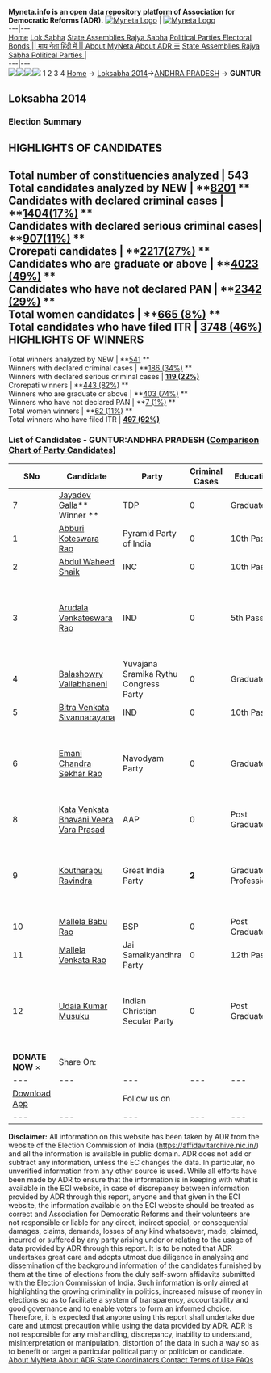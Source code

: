 **Myneta.info is an open data repository platform of Association for Democratic Reforms (ADR).**
[![Myneta Logo](https://www.myneta.info/lib/img/myneta-logo.png)](https://www.myneta.info/) | [![Myneta Logo](https://www.myneta.info/lib/img/adr-logo.png)](https://adrindia.org)  
---|---  
[Home](https://www.myneta.info/) [Lok Sabha](https://www.myneta.info/#ls "Lok Sabha") [ State Assemblies ](https://www.myneta.info/#sa "State Assemblies") [Rajya Sabha](https://www.myneta.info/#rs "Rajya Sabha") [Political Parties ](https://www.myneta.info/party "Political Parties") [ Electoral Bonds ](https://www.myneta.info/electoral_bonds "Electoral Bonds") [ || माय नेता हिंदी में || ](https://translate.google.co.in/translate?prev=hp&hl=en&js=y&u=www.myneta.info&sl=en&tl=hi&history_state0=) [ About MyNeta ](https://adrindia.org/content/about-myneta) [ About ADR ](https://adrindia.org/about-adr/who-we-are) [☰](javascript:void\(0\))
[ State Assemblies ](https://www.myneta.info/#sa "State Assemblies") [ Rajya Sabha ](https://www.myneta.info/#rs "Rajya Sabha") [ Political Parties ](https://www.myneta.info/party "Political Parties")
|   
---|---  
![](https://www.myneta.info/lib/img/banner/banner-1.png)![](https://www.myneta.info/lib/img/banner/banner-2.png)![](https://www.myneta.info/lib/img/banner/banner-3.png)![](https://www.myneta.info/lib/img/banner/banner-4.png)
1  2  3  4 
[Home](https://www.myneta.info/) → [Loksabha 2014](https://www.myneta.info/ls2014/)→[ANDHRA PRADESH](https://www.myneta.info/ls2014/index.php?action=show_constituencies&state_id=1) → **GUNTUR**
### 
## Loksabha 2014
###  Election Summary 
HIGHLIGHTS OF CANDIDATES  
---  
Total number of constituencies analyzed |  543   
Total candidates analyzed by NEW | **[8201](https://www.myneta.info/ls2014/index.php?action=summary&subAction=candidates_analyzed&sort=candidate#summary) **  
Candidates with declared criminal cases | **[1404(17%)](https://www.myneta.info/ls2014/index.php?action=summary&subAction=crime&sort=candidate#summary) **  
Candidates with declared serious criminal cases| **[907(11%)](https://www.myneta.info/ls2014/index.php?action=summary&subAction=serious_crime&sort=candidate#summary) **  
Crorepati candidates | **[2217(27%)](https://www.myneta.info/ls2014/index.php?action=summary&subAction=crorepati&sort=candidate#summary) **  
Candidates who are graduate or above | **[4023 (49%)](https://www.myneta.info/ls2014/index.php?action=summary&subAction=education&sort=candidate#summary) **  
Candidates who have not declared PAN | **[2342 (29%)](https://www.myneta.info/ls2014/index.php?action=summary&subAction=without_pan&sort=candidate#summary) **  
Total women candidates | **[665 (8%)](https://www.myneta.info/ls2014/index.php?action=summary&subAction=women_candidate&sort=candidate#summary) **  
Total candidates who have filed ITR | [**3748 (46%)**](https://www.myneta.info/ls2014/index.php?action=summary&subAction=filed_itr&sort=candidate#summary)  
HIGHLIGHTS OF WINNERS  
---  
Total winners analyzed by NEW | **[541](https://www.myneta.info/ls2014/index.php?action=summary&subAction=winner_analyzed&sort=candidate#summary) **  
Winners with declared criminal cases | **[186 (34%)](https://www.myneta.info/ls2014/index.php?action=summary&subAction=winner_crime&sort=candidate#summary) **  
Winners with declared serious criminal cases | **[119 (22%)](https://www.myneta.info/ls2014/index.php?action=summary&subAction=winner_serious_crime&sort=candidate#summary)**  
Crorepati winners | **[443 (82%)](https://www.myneta.info/ls2014/index.php?action=summary&subAction=winner_crorepati&sort=candidate#summary) **  
Winners who are graduate or above | **[403 (74%)](https://www.myneta.info/ls2014/index.php?action=summary&subAction=winner_education&sort=candidate#summary) **  
Winners who have not declared PAN | **[7 (1%)](https://www.myneta.info/ls2014/index.php?action=summary&subAction=winner_without_pan&sort=candidate#summary) **  
Total women winners | **[62 (11%)](https://www.myneta.info/ls2014/index.php?action=summary&subAction=winner_women&sort=candidate#summary) **  
Total winners who have filed ITR | [**497 (92%)**](https://www.myneta.info/ls2014/index.php?action=summary&subAction=winner_filed_itr&sort=candidate#summary)  
### List of Candidates - GUNTUR:ANDHRA PRADESH ([Comparison Chart of Party Candidates](https://www.myneta.info/ls2014/comparisonchart.php?constituency_id=149))
SNo | Candidate| Party| Criminal Cases| Education| Age| Total Assets| Liabilities  
---|---|---|---|---|---|---|---  
7  | [Jayadev Galla](https://www.myneta.info/ls2014/candidate.php?candidate_id=8183)** Winner ** | TDP | 0 | Graduate| 48 | Rs 6,83,05,81,361 ~ 683 Crore+ | Rs 20,23,34,283 ~ 20 Crore+  
1  | [Abburi Koteswara Rao](https://www.myneta.info/ls2014/candidate.php?candidate_id=8182) | Pyramid Party of India | 0 | 10th Pass| 49 | Rs 1,76,20,000 ~ 1 Crore+ | Rs 38,00,000 ~ 38 Lacs+  
2  | [Abdul Waheed Shaik](https://www.myneta.info/ls2014/candidate.php?candidate_id=9451) | INC | 0 | 10th Pass| 44 | Rs 76,54,500 ~ 76 Lacs+ | Rs 70,00,000 ~ 70 Lacs+  
3  | [Arudala Venkateswara Rao](https://www.myneta.info/ls2014/candidate.php?candidate_id=9454) | IND | 0 | 5th Pass| 41 | ![](https://myneta.info/image_v2.php?myneta_folder=ls2014&candidate_id=9454&col=ta) | ![](https://myneta.info/image_v2.php?myneta_folder=ls2014&candidate_id=9454&col=lia)  
4  | [Balashowry Vallabhaneni](https://www.myneta.info/ls2014/candidate.php?candidate_id=9679) | Yuvajana Sramika Rythu Congress Party | 0 | Graduate| 45 | Rs 79,40,17,805 ~ 79 Crore+ | Rs 48,37,66,785 ~ 48 Crore+  
5  | [Bitra Venkata Sivannarayana](https://www.myneta.info/ls2014/candidate.php?candidate_id=8185) | IND | 0 | 10th Pass| 36 | Rs 76,63,330 ~ 76 Lacs+ | Rs 7,12,920 ~ 7 Lacs+  
6  | [Emani Chandra Sekhar Rao](https://www.myneta.info/ls2014/candidate.php?candidate_id=9452) | Navodyam Party | 0 | Graduate| 47 | ![](https://myneta.info/image_v2.php?myneta_folder=ls2014&candidate_id=9452&col=ta) | ![](https://myneta.info/image_v2.php?myneta_folder=ls2014&candidate_id=9452&col=lia)  
8  | [Kata Venkata Bhavani Veera Vara Prasad](https://www.myneta.info/ls2014/candidate.php?candidate_id=8485) | AAP | 0 | Post Graduate| 44 | Rs 2,23,50,000 ~ 2 Crore+ | Rs 23,50,000 ~ 23 Lacs+  
9  | [Koutharapu Ravindra](https://www.myneta.info/ls2014/candidate.php?candidate_id=8186) | Great India Party | **2** | Graduate Professional| 0 | ![](https://myneta.info/image_v2.php?myneta_folder=ls2014&candidate_id=8186&col=ta) | ![](https://myneta.info/image_v2.php?myneta_folder=ls2014&candidate_id=8186&col=lia)  
10  | [Mallela Babu Rao](https://www.myneta.info/ls2014/candidate.php?candidate_id=8487) | BSP | 0 | Post Graduate| 60 | Rs 64,13,204 ~ 64 Lacs+ | Rs 10,62,915 ~ 10 Lacs+  
11  | [Mallela Venkata Rao](https://www.myneta.info/ls2014/candidate.php?candidate_id=9453) | Jai Samaikyandhra Party | 0 | 12th Pass| 48 | Rs 69,07,000 ~ 69 Lacs+ | Rs 13,50,000 ~ 13 Lacs+  
12  | [Udaia Kumar Musuku](https://www.myneta.info/ls2014/candidate.php?candidate_id=8489) | Indian Christian Secular Party | 0 | Post Graduate| 57 | ![](https://myneta.info/image_v2.php?myneta_folder=ls2014&candidate_id=8489&col=ta) | ![](https://myneta.info/image_v2.php?myneta_folder=ls2014&candidate_id=8489&col=lia)  
|  **DONATE NOW** × |  Share On:  | [](https://api.whatsapp.com/send?text=https%3A%2F%2Fmyneta.info%2Fpunjab2022%2Findex.php%3Faction%3Dshow_constituencies%26state_id%3D19) | [](https://www.facebook.com/sharer/sharer.php?u=https%3A%2F%2Fmyneta.info%2Fpunjab2022%2Findex.php%3Faction%3Dshow_constituencies%26state_id%3D19) | [](https://twitter.com/share?url=https%3A%2F%2Fmyneta.info%2Fpunjab2022%2Findex.php%3Faction%3Dshow_constituencies%26state_id%3D19)  
---|---|---|---|---  
| [ Download App ](https://play.google.com/store/apps/details?id=com.webrosoft.myneta1&pcampaignid=pcampaignidMKT-Other-global-all-co-prtnr-py-PartBadge-Mar2515-1) | [](https://play.google.com/store/apps/details?id=com.webrosoft.myneta1&pcampaignid=pcampaignidMKT-Other-global-all-co-prtnr-py-PartBadge-Mar2515-1) |  Follow us on  | [](https://www.facebook.com/adrindia.org/) | [](https://twitter.com/adrspeaks) | [](https://groups.google.com/g/national-election-watch?hl=en&pli=1) | [](https://www.instagram.com/adrspeaks/) | [](https://www.youtube.com/user/adrspeaks) | [](https://sharechat.com/profile/adrspeaks)  
---|---|---|---|---|---|---|---|---  
**Disclaimer:** All information on this website has been taken by ADR from the website of the Election Commission of India (https://affidavitarchive.nic.in/) and all the information is available in public domain. ADR does not add or subtract any information, unless the EC changes the data. In particular, no unverified information from any other source is used. While all efforts have been made by ADR to ensure that the information is in keeping with what is available in the ECI website, in case of discrepancy between information provided by ADR through this report, anyone and that given in the ECI website, the information available on the ECI website should be treated as correct and Association for Democratic Reforms and their volunteers are not responsible or liable for any direct, indirect special, or consequential damages, claims, demands, losses of any kind whatsoever, made, claimed, incurred or suffered by any party arising under or relating to the usage of data provided by ADR through this report. It is to be noted that ADR undertakes great care and adopts utmost due diligence in analysing and dissemination of the background information of the candidates furnished by them at the time of elections from the duly self-sworn affidavits submitted with the Election Commission of India. Such information is only aimed at highlighting the growing criminality in politics, increased misuse of money in elections so as to facilitate a system of transparency, accountability and good governance and to enable voters to form an informed choice. Therefore, it is expected that anyone using this report shall undertake due care and utmost precaution while using the data provided by ADR. ADR is not responsible for any mishandling, discrepancy, inability to understand, misinterpretation or manipulation, distortion of the data in such a way so as to benefit or target a particular political party or politician or candidate. 
[ About MyNeta ](https://adrindia.org/content/about-myneta) [ About ADR ](https://adrindia.org/about-adr/who-we-are) [ State Coordinators ](https://adrindia.org/about-adr/state-coordinators) [ Contact ](https://adrindia.org/contact-us) [ Terms of Use ](https://adrindia.org/content/adr-terms-use) [ FAQs ](https://adrindia.org/content/faqs)
